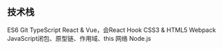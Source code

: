 ## 技术栈
ES6
Git
TypeScript
React & Vue，会React Hook
CSS3 & HTML5
Webpack
JavaScript闭包、原型链、作用域、this
网络
Node.js


